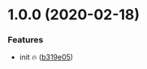 # 1.0.0 (2020-02-18)


### Features

* init 🔥 ([b319e05](https://github.com/jozefcipa/ca101-proto/commit/b319e0527493db66e035bc6a543c2249fd89ee15))
